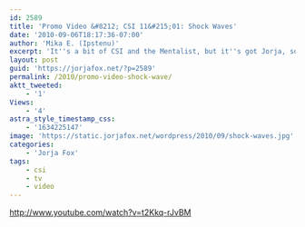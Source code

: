 ```yaml
---
id: 2589
title: 'Promo Video &#8212; CSI 11&#215;01: Shock Waves'
date: '2010-09-06T18:17:36-07:00'
author: 'Mika E. (Ipstenu)'
excerpt: 'It''s a bit of CSI and the Mentalist, but it''s got Jorja, so it''s a win!'
layout: post
guid: 'https://jorjafox.net/?p=2589'
permalink: /2010/promo-video-shock-wave/
aktt_tweeted:
    - '1'
Views:
    - '4'
astra_style_timestamp_css:
    - '1634225147'
image: 'https://static.jorjafox.net/wordpress/2010/09/shock-waves.jpg'
categories:
    - 'Jorja Fox'
tags:
    - csi
    - tv
    - video
---
```


http://www.youtube.com/watch?v=t2Kkq-rJvBM